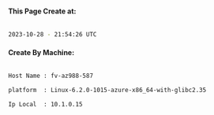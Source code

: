 
   
#### This Page Create at:

```bash

2023-10-28 - 21:54:26 UTC

```

#### Create By Machine:

```bash

Host Name : fv-az988-587

platform  : Linux-6.2.0-1015-azure-x86_64-with-glibc2.35

Ip Local  : 10.1.0.15

```

